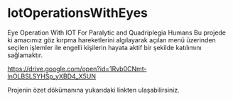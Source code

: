 # IotOperationsWithEyes
Eye Operation With IOT For Paralytic and Quadriplegia Humans
Bu projede ki amacımız göz kırpma hareketlerini algılayarak açılan menü üzerinden seçilen işlemler ile 
engelli kişilerin hayata aktif bir şekilde katılımını sağlamaktır.

https://drive.google.com/open?id=1Rvb0CNmt-lnOLBSLSYHSp_yXBD4_X5UN

Projenin özet dökümanına yukarıdaki linkten ulaşabilirsiniz.
